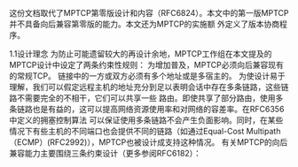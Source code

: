 这份文档取代了MPTCP第零版设计和内容（RFC6824）。本文中的第一版MPTCP并不具备向后兼容第零版的能力。本文还为MPTCP的实施额
外定义了版本协商程序。

1.1设计理念
为防止可能遗留较大的再设计余地，MPTCP工作组在本文提及的MPTCP设计中设定了两条约束性规则：
为增加普及，MPTCP必须向后兼容现有的常规TCP。
链接中的一方或双方必须有多个地址或是多宿主的。
为使设计易于理解，我们可以假定远程主机的地址充分到足以表明会话中存在多条链路，这些链路不需要完全的不相干，它们可以共享一些
路由。即使共享了部分路由，使用多条链路也是有益的，这可以提高网络资源使用率和对网络的容差率。在RFC6356中定义的拥塞控制算法
可以保证使用多条链路不会产生负面影响。同时，在某些情况下有些主机的不同端口也会提供不同的链路（如通过Equal-Cost 
Multipath（ECMP）(RFC2992)），MPTCP也被设计成支持这种情况。
有关MPTCP的向后兼容能力主要围绕三条约束设计（更多参阅RFC6182）：
